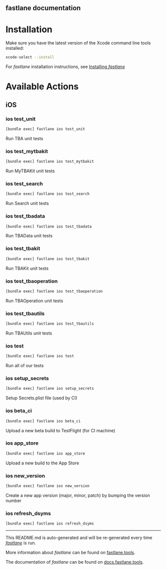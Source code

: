 fastlane documentation
----

# Installation

Make sure you have the latest version of the Xcode command line tools installed:

```sh
xcode-select --install
```

For _fastlane_ installation instructions, see [Installing _fastlane_](https://docs.fastlane.tools/#installing-fastlane)

# Available Actions

## iOS

### ios test_unit

```sh
[bundle exec] fastlane ios test_unit
```

Run TBA unit tests

### ios test_mytbakit

```sh
[bundle exec] fastlane ios test_mytbakit
```

Run MyTBAKit unit tests

### ios test_search

```sh
[bundle exec] fastlane ios test_search
```

Run Search unit tests

### ios test_tbadata

```sh
[bundle exec] fastlane ios test_tbadata
```

Run TBAData unit tests

### ios test_tbakit

```sh
[bundle exec] fastlane ios test_tbakit
```

Run TBAKit unit tests

### ios test_tbaoperation

```sh
[bundle exec] fastlane ios test_tbaoperation
```

Run TBAOperation unit tests

### ios test_tbautils

```sh
[bundle exec] fastlane ios test_tbautils
```

Run TBAUtils unit tests

### ios test

```sh
[bundle exec] fastlane ios test
```

Run all of our tests

### ios setup_secrets

```sh
[bundle exec] fastlane ios setup_secrets
```

Setup Secrets.plist file (used by CI)

### ios beta_ci

```sh
[bundle exec] fastlane ios beta_ci
```

Upload a new beta build to TestFlight (for CI machine)

### ios app_store

```sh
[bundle exec] fastlane ios app_store
```

Upload a new build to the App Store

### ios new_version

```sh
[bundle exec] fastlane ios new_version
```

Create a new app version (major, minor, patch) by bumping the version number

### ios refresh_dsyms

```sh
[bundle exec] fastlane ios refresh_dsyms
```



----

This README.md is auto-generated and will be re-generated every time [_fastlane_](https://fastlane.tools) is run.

More information about _fastlane_ can be found on [fastlane.tools](https://fastlane.tools).

The documentation of _fastlane_ can be found on [docs.fastlane.tools](https://docs.fastlane.tools).
